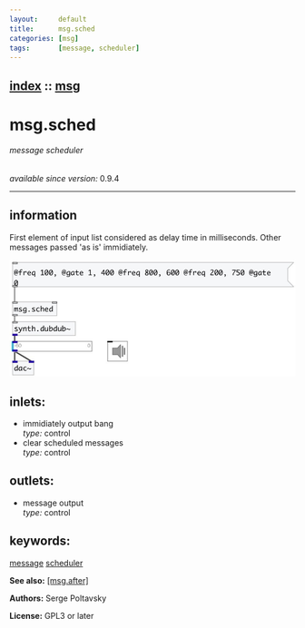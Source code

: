 ```yaml
---
layout:     default
title:      msg.sched
categories: [msg]
tags:       [message, scheduler]
---
```

[index](index.html) :: [msg](category_msg.html)
---

# msg.sched

###### message scheduler

*available since version:* 0.9.4

---


## information
First element of input list considered as delay time in milliseconds. Other messages passed &#39;as is&#39; immidiately.


[![example](../examples/img/msg.sched.jpg)](../examples/pd/msg.sched.pd)









## inlets:

* immidiately output bang<br>
_type:_ control
* clear scheduled messages<br>
_type:_ control



## outlets:

* message output<br>
_type:_ control



## keywords:

[message](keywords/message.html)
[scheduler](keywords/scheduler.html)



**See also:**
[\[msg.after\]](msg.after.html)




**Authors:** Serge Poltavsky




**License:** GPL3 or later





